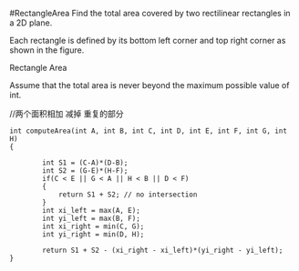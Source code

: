 #RectangleArea
Find the total area covered by two rectilinear rectangles in a 2D plane.

Each rectangle is defined by its bottom left corner and top right corner as shown in the figure.

Rectangle Area

Assume that the total area is never beyond the maximum possible value of int.


//两个面积相加  减掉 重复的部分
```
int computeArea(int A, int B, int C, int D, int E, int F, int G, int H)
{
        
        int S1 = (C-A)*(D-B);
        int S2 = (G-E)*(H-F);
        if(C < E || G < A || H < B || D < F)
        {
            return S1 + S2; // no intersection
        }
        int xi_left = max(A, E);
        int yi_left = max(B, F);
        int xi_right = min(C, G);
        int yi_right = min(D, H);
    
        return S1 + S2 - (xi_right - xi_left)*(yi_right - yi_left);
}
```
